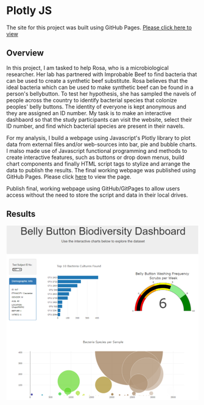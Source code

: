 # Plotly JS

The site for this project was built using GitHub Pages. [Please click here to view](https://brizvi4.github.io/plotly_JS/)

## Overview

In this project, I am tasked to help Rosa, who is a microbiological researcher. Her lab has partnered with Improbable Beef to find bacteria that can be used to create a synthetic beef substitute. Rosa believes that the ideal bacteria which can be used to make synthetic beef can be found in a person's bellybutton. To test her hypothesis, she has sampled the navels of people across the country to identify bacterial species that colonize peoples' belly buttons. The identity of everyone is kept anonymous and they are assigned an ID number. My task is to make an interactive dashbaord so that the study participants can visit the website, select their ID number, and find which bacterial species are present in their navels. 


For my analysis, I build a webpage using Javascript's Plotly library to plot data from external files and/or web-sources into bar, pie and bubble charts. I malso made use of Javascript functional programming and methods to create interactive features, such as buttons or drop down menus, build chart components and finally HTML script tags to stylize and arrange the data to publish the results. The final working webpage was published using GitHub Pages. Please click [here](https://brizvi4.github.io/plotly_JS/) to view the page. 

Publish final, working webpage using GitHub/GitPages to allow users access without the need to store the script and data in their local drives.


## Results



![webpge.PNG](Resources/Dashboard_Image.PNG)


